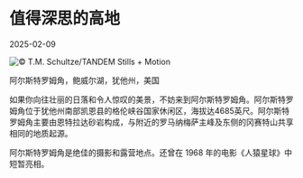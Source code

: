 # 值得深思的高地

2025-02-09

![](https://cn.bing.com/th?id=OHR.AlstromPoint_ZH-CN7844819126_UHD.jpg "© T.M. Schultze/TANDEM Stills + Motion")

阿尔斯特罗姆角，鲍威尔湖，犹他州，美国

如果你向往壮丽的日落和令人惊叹的美景，不妨来到阿尔斯特罗姆角。阿尔斯特罗姆角位于犹他州南部凯恩县的格伦峡谷国家休闲区，海拔达4685英尺。阿尔斯特罗姆角主要由恩特拉达砂岩构成，与附近的罗马纳梅萨主峰及东侧的冈赛特山共享相同的地质起源。

阿尔斯特罗姆角是绝佳的摄影和露营地点。还曾在 1968 年的电影《人猿星球》中短暂亮相。

